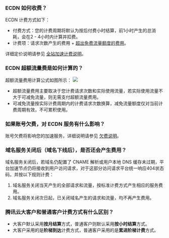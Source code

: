 ### ECDN 如何收费？
ECDN 计费方式如下：
- 付费方式：您的计费周期将默认为按后付费小时结算，前1小时产生的总消耗，会在2 - 4小时内计算并扣费。
- 计费项：请求次数产生的费用 + [超出免费流量额度的费用](#fluxcost)。

详细定价说明请参见 [全站加速计费说明](https://cloud.tencent.com/document/product/570/10979)。


### ECDN 超额流量费是如何计算的？[](id:fluxcost)
超额流量费用计算公式如图所示：
![](https://main.qcloudimg.com/raw/916aeee6cc1351cc0fcadc7c46c5e1fb.png)
- 超额流量费用主要取决于您计费请求次数和实际使用流量，若实际使用流量不大于可减免流量，则无需支付超额流量费用。
- 可减免流量按实际计费周期内的计费请求次数换算，减免流量额度仅对当前计费周期有效，不可累积使用。

### 如果账号欠费，对 ECDN 服务有什么影响？
账号欠费将影响您的加速服务，详细说明请参见 [欠费说明](https://cloud.tencent.com/document/product/570/15567)。

### 域名服务关闭后（域名下线后），是否还会产生费用？
域名服务关闭后，若域名仍配置了 CNAME 解析或用户本地 DNS 缓存未过期，平台加速节点仍将接收到用户访问请求，对于这部分访问请求平台统一响应404状态码，并按以下规则计费：
1. 域名服务关闭当天产生的全部请求和流量，按标准计费方式产生相应的服务费用。
2. 域名服务关闭次日起，已关闭域名产生的请求和流量，均不再产生费用。
       

### 腾讯云大客户和普通客户计费方式有什么区别？
- 大客户默认采用**按月结算**方式，普通客户则默认采用**按小时结算**方式。
- 大客户采用的是**阶梯到达**计费方式，普通客户采用的是**累进阶梯计费**方式。
